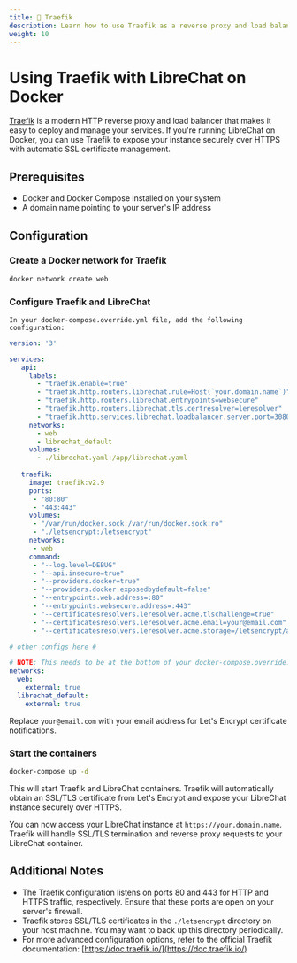 ```yaml
---
title: 🚦 Traefik
description: Learn how to use Traefik as a reverse proxy and load balancer to expose your LibreChat instance securely over HTTPS with automatic SSL/TLS certificate management.
weight: 10
---
```


# Using Traefik with LibreChat on Docker

[Traefik](https://traefik.io/) is a modern HTTP reverse proxy and load balancer that makes it easy to deploy and manage your services. If you're running LibreChat on Docker, you can use Traefik to expose your instance securely over HTTPS with automatic SSL certificate management.

## Prerequisites

- Docker and Docker Compose installed on your system
- A domain name pointing to your server's IP address

## Configuration

### **Create a Docker network for Traefik**

   ```bash
   docker network create web
   ```

### **Configure Traefik and LibreChat**

    In your docker-compose.override.yml file, add the following configuration:

```yaml
version: '3'

services:
   api:
     labels:
       - "traefik.enable=true"
       - "traefik.http.routers.librechat.rule=Host(`your.domain.name`)"
       - "traefik.http.routers.librechat.entrypoints=websecure"
       - "traefik.http.routers.librechat.tls.certresolver=leresolver"
       - "traefik.http.services.librechat.loadbalancer.server.port=3080"
     networks:
       - web
       - librechat_default
     volumes:
       - ./librechat.yaml:/app/librechat.yaml
  
   traefik:
     image: traefik:v2.9
     ports:
      - "80:80"
      - "443:443"
     volumes:
      - "/var/run/docker.sock:/var/run/docker.sock:ro"
      - "./letsencrypt:/letsencrypt"
     networks:
      - web
     command:
      - "--log.level=DEBUG"
      - "--api.insecure=true"
      - "--providers.docker=true"
      - "--providers.docker.exposedbydefault=false"
      - "--entrypoints.web.address=:80"
      - "--entrypoints.websecure.address=:443"
      - "--certificatesresolvers.leresolver.acme.tlschallenge=true"
      - "--certificatesresolvers.leresolver.acme.email=your@email.com"
      - "--certificatesresolvers.leresolver.acme.storage=/letsencrypt/acme.json"

# other configs here #

# NOTE: This needs to be at the bottom of your docker-compose.override.yml
networks:
  web:
    external: true
  librechat_default:
    external: true
```

   Replace `your@email.com` with your email address for Let's Encrypt certificate notifications.

### **Start the containers**

   ```bash
   docker-compose up -d
   ```

   This will start Traefik and LibreChat containers. Traefik will automatically obtain an SSL/TLS certificate from Let's Encrypt and expose your LibreChat instance securely over HTTPS.

You can now access your LibreChat instance at `https://your.domain.name`. Traefik will handle SSL/TLS termination and reverse proxy requests to your LibreChat container.

## Additional Notes

- The Traefik configuration listens on ports 80 and 443 for HTTP and HTTPS traffic, respectively. Ensure that these ports are open on your server's firewall.
- Traefik stores SSL/TLS certificates in the `./letsencrypt` directory on your host machine. You may want to back up this directory periodically.
- For more advanced configuration options, refer to the official Traefik documentation: [https://doc.traefik.io/](https://doc.traefik.io/)
